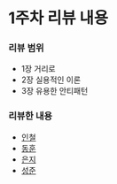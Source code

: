 # 1주차 리뷰 내용

### 리뷰 범위

* 1장 거리로
* 2장 실용적인 이론
* 3장 유용한 안티패턴

### 리뷰한 내용

* [인철](incheol.md)
* [동훈](donghun.md)
* [은지](eunji.md)
* [성준](sungjun.md)
